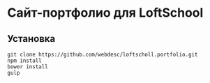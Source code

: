 # Сайт-портфолио для LoftSchool

## Установка

	git clone https://github.com/webdesc/loftscholl.portfolio.git
	npm install
	bower install
	gulp